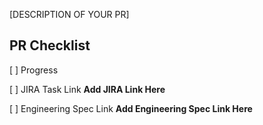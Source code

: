 [DESCRIPTION OF YOUR PR]

## PR Checklist

[ ] Progress

[ ] JIRA Task Link **Add JIRA Link Here**

[ ] Engineering Spec Link **Add Engineering Spec Link Here**
